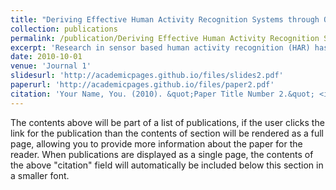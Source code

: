 ```yaml
---
title: "Deriving Effective Human Activity Recognition Systems through Objective Task Complexity Assessment"
collection: publications
permalink: /publication/Deriving Effective Human Activity Recognition Systems through Objective Task Complexity Assessment
excerpt: 'Research in sensor based human activity recognition (HAR) has been a core concern of the mobile and ubiquitous computing community. Sophisticated systems have been developed with the main view on applications of HAR methods in research settings. This work addresses a related yet practically different problem that mainly focuses on users of HAR technology. We acknowledge that practitioners from outside the core HAR research community are motivated to employ HAR methods for practical deployments. Even though standard processing approaches exist, arguably, often times substantial modifications are necessary to derive effective analysis systems. It is not always clear a-priori how challenging a HAR task actually is and what dimensions of an analysis pipeline are crucial for successful automated assessments. In practice this can lead to disappointing results or disproportionate efforts that have to be invested into the optimization of data analysis pipelines, that were supposed to work "out of the box". We present a framework for the objective complexity assessment of HAR tasks that directly supports practitioners' decision making of whether and how to employ HAR for their deployments. We map a HAR task onto a vectorial representation that allows us to analyse the inherent challenges of the task and to draw conclusions through similarity analysis with regards to existing tasks. We validate our complexity assessment framework on 23 HAR datasets and derive a data-driven categorization of human activity recognition. We demonstrate how our objective analysis can be used to inform the deployment of HAR systems in practical scenarios..'
date: 2010-10-01
venue: 'Journal 1'
slidesurl: 'http://academicpages.github.io/files/slides2.pdf'
paperurl: 'http://academicpages.github.io/files/paper2.pdf'
citation: 'Your Name, You. (2010). &quot;Paper Title Number 2.&quot; <i>Journal 1</i>. 1(2).'
---
```


The contents above will be part of a list of publications, if the user clicks the link for the publication than the contents of section will be rendered as a full page, allowing you to provide more information about the paper for the reader. When publications are displayed as a single page, the contents of the above "citation" field will automatically be included below this section in a smaller font.

